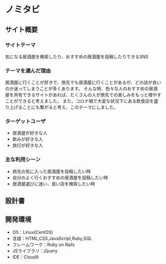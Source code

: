 # ノミタビ

## サイト概要
### サイトテーマ
気になる居酒屋を検索したり、おすすめの居酒屋を投稿したりできるSNS

### テーマを選んだ理由
居酒屋に行くことが好きで、旅先でも居酒屋に行くことがあるが、どの店が良いのか迷ってしまうことが多くあります。
そんな時、色々な人のおすすめの居酒屋を共有できるサイトがあれば、たくさんの人が旅先での楽しみをもっと増やすことができると考えました。
また、コロナ禍で大変な状況下にある飲食店を盛り上げることにも繋がると考え、このテーマにしました。

### ターゲットユーザ
- 居酒屋が好きな人
- 飲みが好きな人
- 旅行が好きな人

### 主な利用シーン
- 旅先の気に入った居酒屋を投稿したい時
- 自分のよく行くおすすめの居酒屋を投稿したい時
- 居酒屋選びに迷い、良い店を検索したい時

## 設計書


## 開発環境
- OS：Linux(CentOS)
- 言語：HTML,CSS,JavaScript,Ruby,SQL
- フレームワーク：Ruby on Rails
- JSライブラリ：jQuery
- IDE：Cloud9
